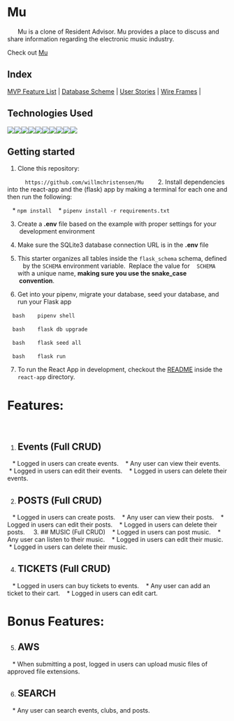 # Mu
      
Mu is a clone of Resident Advisor. Mu provides a place to discuss and share information regarding the electronic music industry. 

Check out [Mu](https://mu-zfwi.onrender.com)

## Index

[MVP Feature List](https://github.com/willmchristensen/Mu/wiki/MVP-Feature-List) |
[Database Scheme](https://github.com/willmchristensen/Mu/wiki/Database-Schema) |
[User Stories](https://github.com/willmchristensen/Mu/wiki/User-Stories) |
[Wire Frames](https://github.com/willmchristensen/Mu/wiki/Wireframes) |

## Technologies Used

<img src="https://img.shields.io/badge/JavaScript-323330?style=for-the-badge&logo=javascript&logoColor=F7DF1E" /><img src="https://img.shields.io/badge/Node.js-339933?style=for-the-badge&logo=nodedotjs&logoColor=white" /><img src="https://img.shields.io/badge/Express.js-000000?style=for-the-badge&logo=express&logoColor=white" /><img src="https://img.shields.io/badge/PostgreSQL-316192?style=for-the-badge&logo=postgresql&logoColor=white" /><img src="https://img.shields.io/badge/HTML5-E34F26?style=for-the-badge&logo=html5&logoColor=white" /><img src="https://img.shields.io/badge/CSS3-1572B6?style=for-the-badge&logo=css3&logoColor=white" /><img src="https://img.shields.io/badge/React-20232A?style=for-the-badge&logo=react&logoColor=61DAFB" /><img src="https://img.shields.io/badge/Redux-593D88?style=for-the-badge&logo=redux&logoColor=white" /><img src="https://img.shields.io/badge/GitHub-100000?style=for-the-badge&logo=github&logoColor=white" /><img src="https://img.shields.io/badge/Heroku-430098?style=for-the-badge&logo=heroku&logoColor=white" />

## Getting started
1. Clone this repository:

   `
   https://github.com/willmchristensen/Mu
   `
2. Install dependencies into the react-app and the (flask) app by making a terminal for each one and then run the following:

   * `npm install`
   * `pipenv install -r requirements.txt`

3. Create a **.env** file based on the example with proper settings for your
   development environment

4. Make sure the SQLite3 database connection URL is in the **.env** file

5. This starter organizes all tables inside the `flask_schema` schema, defined
   by the `SCHEMA` environment variable.  Replace the value for
   `SCHEMA` with a unique name, **making sure you use the snake_case
   convention**.

6. Get into your pipenv, migrate your database, seed your database, and run your Flask app

   ```bash
   pipenv shell
   ```

   ```bash
   flask db upgrade
   ```

   ```bash
   flask seed all
   ```

   ```bash
   flask run
   ```

7. To run the React App in development, checkout the [README](./react-app/README.md) inside the `react-app` directory.


# Features:
  
1. ## Events (Full CRUD)
   * Logged in users can create events.
   * Any user can view their events.
   * Logged in users can edit their events.
   * Logged in users can delete their events.

2. ## POSTS (Full CRUD)
   * Logged in users can create posts.
   * Any user can view their posts.
   * Logged in users can edit their posts.
   * Logged in users can delete their posts.
    
3. ## MUSIC (Full CRUD)
   * Logged in users can post music.
   * Any user can listen to their music.
   * Logged in users can edit their music.
   * Logged in users can delete their music.

4. ## TICKETS (Full CRUD)
   * Logged in users can buy tickets to events.
   * Any user can add an ticket to their cart.
   * Logged in users can edit cart.

# Bonus Features:
5. ## AWS
   * When submitting a post, logged in users can upload music files of approved file extensions.

6. ## SEARCH
   * Any user can search events, clubs, and posts.
